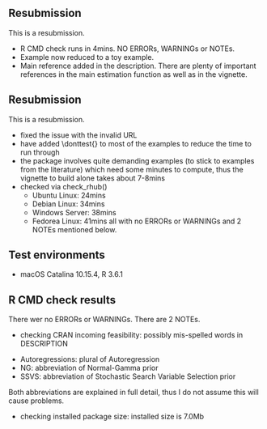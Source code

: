 ## Resubmission
This is a resubmission.
* R CMD check runs in 4mins. NO ERRORs, WARNINGs or NOTEs.
* Example now reduced to a toy example.
* Main reference added in the description. There are plenty of important references in the main estimation function as well as in the vignette.

## Resubmission
This is a resubmission. 

* fixed the issue with the invalid URL
* have added \donttest{} to most of the examples to reduce the time to run through
* the package involves quite demanding examples (to stick to examples from the literature) which need some minutes to compute, thus the vignette to build alone takes about 7-8mins
* checked via check_rhub()
	- Ubuntu Linux: 24mins
	- Debian Linux: 34mins
	- Windows Server: 38mins
	- Fedorea Linux: 41mins
	all with no ERRORs or WARNINGs and 2 NOTEs mentioned below.

## Test environments
* macOS Catalina 10.15.4, R 3.6.1

## R CMD check results
There wer no ERRORs or WARNINGs.
There are 2 NOTEs.

* checking CRAN incoming feasibility: possibly mis-spelled words in DESCRIPTION
- Autoregressions: plural of Autoregression
- NG: abbreviation of Normal-Gamma prior
- SSVS: abbreviation of Stochastic Search Variable Selection prior

Both abbreviations are explained in full detail, thus I do not assume this will cause problems.

* checking installed package size: installed size is 7.0Mb